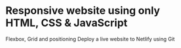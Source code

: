 # Responsive website using only HTML, CSS & JavaScript
Flexbox, Grid and positioning 
Deploy a live website to Netlify using Git
